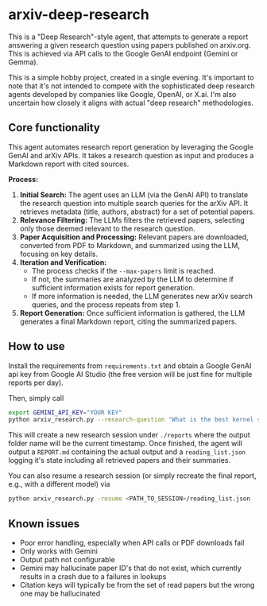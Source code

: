 # arxiv-deep-research

This is a "Deep Research"-style agent, that attempts to generate a report answering a given research question using papers published on arxiv.org. This is achieved via API calls to the Google GenAI endpoint (Gemini or Gemma).

This is a simple hobby project, created in a single evening. It's important to note that it's not intended to compete with the sophisticated deep research agents developed by companies like Google, OpenAI, or X.ai. I'm also uncertain how closely it aligns with actual "deep research" methodologies. 

## Core functionality
This agent automates research report generation by leveraging the Google GenAI and arXiv APIs. It takes a research question as input and produces a Markdown report with cited sources.

**Process:**

1.  **Initial Search:** The agent uses an LLM (via the GenAI API) to translate the research question into multiple search queries for the arXiv API. It retrieves metadata (title, authors, abstract) for a set of potential papers.
2.  **Relevance Filtering:** The LLMs filters the retrieved papers, selecting only those deemed relevant to the research question.
3.  **Paper Acquisition and Processing:** Relevant papers are downloaded, converted from PDF to Markdown, and summarized using the LLM, focusing on key details.
4.  **Iteration and Verification:**
    * The process checks if the `--max-papers` limit is reached.
    * If not, the summaries are analyzed by the LLM to determine if sufficient information exists for report generation.
    * If more information is needed, the LLM generates new arXiv search queries, and the process repeats from step 1.
5.  **Report Generation:** Once sufficient information is gathered, the LLM generates a final Markdown report, citing the summarized papers.
## How to use

Install the requirements from `requirements.txt` and obtain a Google GenAI api key from Google AI Studio (the free version will be just fine for multiple reports per day).

Then, simply call 
```bash
export GEMINI_API_KEY="YOUR KEY" 
python arxiv_research.py --research-question "What is the best kernel size for convolutional neural networks?" --model "gemini-2.0-flash-exp" --max-papers 150
```
This will create a new research session under `./reports` where the output folder name will be the current timestamp. Once finished, the agent will output a `REPORT.md` containing the actual output and a `reading_list.json` logging it's state including all retrieved papers and their summaries.

You can also resume a research session (or simply recreate the final report, e.g., with a different model) via
```bash
python arxiv_research.py -resume <PATH_TO_SESSION>/reading_list.json
```

## Known issues
- Poor error handling, especially when API calls or PDF downloads fail
- Only works with Gemini
- Output path not configurable
- Gemini may hallucinate paper ID's that do not exist, which currently results in a crash due to a failures in lookups
- Citation keys will typically be from the set of read papers but the wrong one may be hallucinated